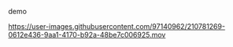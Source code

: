 
demo

https://user-images.githubusercontent.com/97140962/210781269-0612e436-9aa1-4170-b92a-48be7c006925.mov

